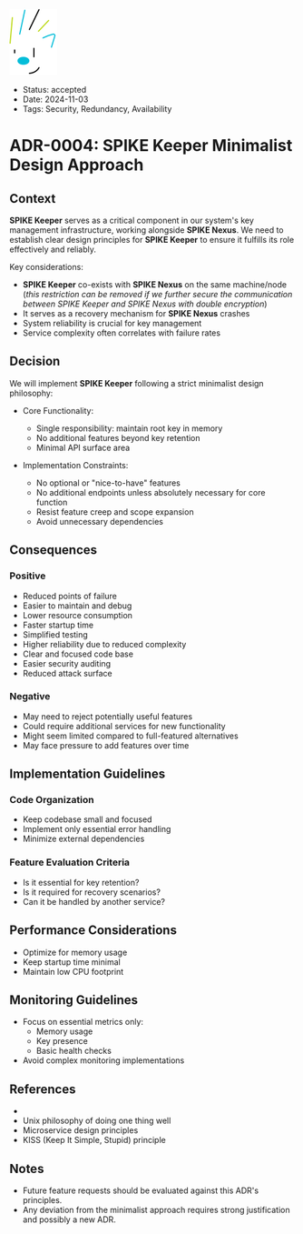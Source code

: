 ![SPIKE](../assets/spike-banner.png)

- Status: accepted
- Date: 2024-11-03
- Tags: Security, Redundancy, Availability

# ADR-0004: SPIKE Keeper Minimalist Design Approach

## Context

**SPIKE Keeper** serves as a critical component in our system's key management 
infrastructure, working alongside **SPIKE Nexus**. We need to establish clear 
design principles for **SPIKE Keeper** to ensure it fulfills its role effectively 
and reliably.

Key considerations:
- **SPIKE Keeper** co-exists with **SPIKE Nexus** on the same machine/node
  (*this restriction can be removed if we further secure the communication
  between SPIKE Keeper and SPIKE Nexus with double encryption*)
- It serves as a recovery mechanism for **SPIKE Nexus** crashes
- System reliability is crucial for key management
- Service complexity often correlates with failure rates

## Decision

We will implement **SPIKE Keeper** following a strict minimalist design 
philosophy:

* Core Functionality:
  - Single responsibility: maintain root key in memory
  - No additional features beyond key retention
  - Minimal API surface area

* Implementation Constraints:
  - No optional or "nice-to-have" features
  - No additional endpoints unless absolutely necessary for core function
  - Resist feature creep and scope expansion
  - Avoid unnecessary dependencies

## Consequences

### Positive
- Reduced points of failure
- Easier to maintain and debug
- Lower resource consumption
- Faster startup time
- Simplified testing
- Higher reliability due to reduced complexity
- Clear and focused code base
- Easier security auditing
- Reduced attack surface

### Negative
- May need to reject potentially useful features
- Could require additional services for new functionality
- Might seem limited compared to full-featured alternatives
- May face pressure to add features over time

## Implementation Guidelines

### Code Organization

- Keep codebase small and focused
- Implement only essential error handling
- Minimize external dependencies

### Feature Evaluation Criteria

- Is it essential for key retention?
- Is it required for recovery scenarios?
- Can it be handled by another service?

## Performance Considerations

- Optimize for memory usage
- Keep startup time minimal
- Maintain low CPU footprint

## Monitoring Guidelines

* Focus on essential metrics only:
  - Memory usage
  - Key presence
  - Basic health checks
* Avoid complex monitoring implementations

## References
- 
- Unix philosophy of doing one thing well
- Microservice design principles
- KISS (Keep It Simple, Stupid) principle

## Notes

* Future feature requests should be evaluated against this ADR's principles. 
* Any deviation from the minimalist approach requires strong justification and 
possibly a new ADR.
